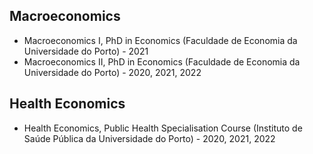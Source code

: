 ## Macroeconomics
- Macroeconomics I, PhD in Economics (Faculdade de Economia da Universidade do Porto) - 2021
- Macroeconomics II, PhD in Economics (Faculdade de Economia da Universidade do Porto) - 2020, 2021, 2022

## Health Economics
- Health Economics, Public Health Specialisation Course (Instituto de Saúde Pública da Universidade do Porto) - 2020, 2021, 2022

